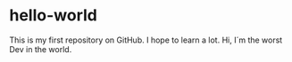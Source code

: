 # hello-world
This is my first repository on GitHub. I hope to learn a lot.
Hi, I´m the worst Dev in the world.
